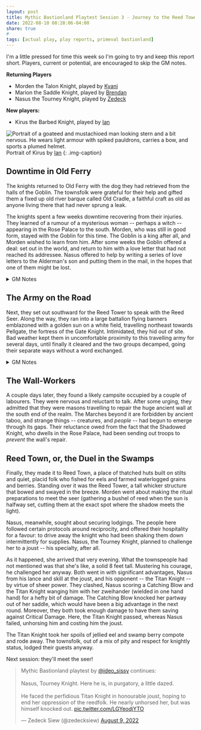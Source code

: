 ```yaml
---
layout: post
title: Mythic Bastionland Playtest Session 3 - Journey to the Reed Tower
date: 2022-08-10 08:28:06-04:00
share: true
#
tags: [actual play, play reports, primeval bastionland]
---
```


I'm a little pressed for time this week so I'm going to try and keep this report short. Players, current or potential, are encouraged to skip the GM notes.

**Returning Players**
- Morden the Talon Knight, played by [Kyani](http://noisesanssignal.blogspot.com/)
- Marion the Saddle Knight, played by [Brendan](https://www.necropraxis.com/)
- Nasus the Tourney Knight, played by [Zedeck](https://zedecksiew.tumblr.com/)

**New players:**
- Kirus the Barbed Knight, played by [Ian](http://textgolem.blogspot.com/)

![Portrait of a goateed and mustachioed man looking stern and a bit nervous. He wears light armour with spiked pauldrons, carries a bow, and sports a plumed helmet.](https://media.discordapp.net/attachments/608066052626186244/1006366573835079700/IMG_20220808_205934.jpg?width=611&height=747)
Portrait of Kirus by [Ian](http://textgolem.blogspot.com/)
{: .img-caption}

## Downtime in Old Ferry
The knights returned to Old Ferry with the dog they had retrieved from the halls of the Goblin. The townsfolk were grateful for their help and gifted them a fixed up old river barque called Old Cradle, a faithful craft as old as anyone living there that had never sprung a leak.

The knights spent a few weeks downtime recovering from their injuries. They learned of a rumour of a mysterious woman -- perhaps a witch -- appearing in the Rose Palace to the south. Morden, who was still in good form, stayed with the Goblin for this time. The Goblin is a king after all, and Morden wished to learn from him. After some weeks the Goblin offered a deal: set out in the world, and return to him with a love letter that had not reached its addressee. Nasus offered to help by writing a series of love letters to the Alderman's son and putting them in the mail, in the hopes that one of them might be lost.

<details>
 <summary>GM Notes</summary>
 <p>I had mixed feelings about letting Nasus do this, as besides the fact that it seemed to be stretching the game's time economy it felt decidedly... un-knightly. When asked whether Nasus's words were heartfelt, Zedeck suggested that it was more in the line of a formal exercise, which raises the question as to whether the Goblin will accept it anyway.</p>
 <p>I also made some procedural calls here that I don't feel great about. After the last session, Kyani had expressed concern that a whole season passing after "a few weeks" of early spring felt like time was moving too quickly. I left that to the passage of time table, which dictated that indeed, Harvest would not come until next adventure. But this denied the players an opportunity to gain Glory (keyed to the passing of seasons). I think this game's implicit pace one adventure per season. I think some more clarity on that front would have been helpful here...</p>
 </details>

## The Army on the Road
Next, they set out southward for the Reed Tower to speak with the Reed Seer. Along the way, they ran into a large battalion flying banners emblazoned with a golden sun on a white field, travelling northeast towards Pellgate, the fortress of the Gate Knight. Intimidated, they hid out of site. Bad weather kept them in uncomfortable proximity to this travelling army for several days, until finally it cleared and the two groups decamped, going their separate ways without a word exchanged.

<details>
 <summary>GM Notes</summary>
 <p>The battalion was an Omen of the Order and the product a bungled implementation of the omen rules -- I had forgotten that they are now intended to be encountered in a specific order, not at random.</p>
 </details>

## The Wall-Workers
A couple days later, they found a likely campsite occupied by a couple of labourers. They were nervous and reluctant to talk. After some urging, they admitted that they were masons travelling to repair the huge ancient wall at the south end of the realm. The Marches beyond it are forbidden by ancient taboo, and strange things -- creatures, and _people_ -- had begun to emerge through its gaps. Their reluctance owed from the fact that the Shadowed Knight, who dwells in the Rose Palace, had been sending out troops to *prevent* the wall's repair.

## Reed Town, or, the Duel in the Swamps
Finally, they made it to Reed Town, a place of thatched huts built on stilts and quiet, placid folk who fished for eels and farmed waterlogged grains and berries. Standing over it was the Reed Tower, a tall whicker structure that bowed and swayed in the breeze. Morden went about making the ritual preparations to meet the seer (gathering a bushel of reed when the sun is halfway set, cutting them at the exact spot where the shadow meets the light). 

Nasus, meanwhile, sought about securing lodgings. The people here followed certain protocols around reciprocity, and offered their hospitality for a favour: to drive away the knight who had been shaking them down intermittently for supplies. Nasus, the Tourney Knight, planned to challenge her to a joust -- his specialty, after all.

As it happened, she arrived that very evening. What the townspeople had not mentioned was that she's like, a solid 8 feet tall. Mustering his courage, he challenged her anyway. Both went in with significant advantages, Nasus from his lance and skill at the joust, and his opponent -- the Titan Knight -- by virtue of sheer power. They clashed, Nasus scoring a Catching Blow and the Titan Knight wanging him with her zweihander (wielded in one hand hand) for a hefty bit of damage. The Catching Blow knocked her partway out of her saddle, which would have been a big advantage in the next round. Moreover, they both took enough damage to have them saving against Critical Damage. Here, the Titan Knight passed, whereas Nasus failed, unhorsing him and costing him the joust.

The Titan Knight took her spoils of jellied eel and swamp berry compote and rode away. The townsfolk, out of a mix of pity and respect for knightly status, lodged their guests anyway.

Next session: they'll meet the seer!

<blockquote class="twitter-tweet" data-dnt="true"><p lang="en" dir="ltr">Mythic Bastionland playtest by <a href="https://twitter.com/ideo_sissy?ref_src=twsrc%5Etfw">@ideo_sissy</a> continues:<br><br>Nasus, Tourney Knight. Here he is, in purgatory, a little dazed.<br> <br>He faced the perfidious Titan Knight in honourable joust, hoping to end her oppression of the reedfolk. He nearly unhorsed her, but was himself knocked out. <a href="https://t.co/LGYeodjYTO">pic.twitter.com/LGYeodjYTO</a></p>&mdash; Zedeck Siew (@zedecksiew) <a href="https://twitter.com/zedecksiew/status/1556963440862052354?ref_src=twsrc%5Etfw">August 9, 2022</a></blockquote> <script async src="https://platform.twitter.com/widgets.js" charset="utf-8"></script>